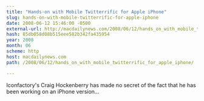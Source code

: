 ```yaml
---
title: "Hands-on with Mobile Twitterrific for Apple iPhone"
slug: hands-on-with-mobile-twitterrific-for-apple-iphone
date: 2008-06-12 15:46:00 -0500
external-url: http://macdailynews.com/2008/06/12/hands_on_with_mobile_twitterrific_for_apple_iphone/
hash: 85db058d08b515eee582b342fa435954
year: 2008
month: 06
scheme: http
host: macdailynews.com
path: /2008/06/12/hands_on_with_mobile_twitterrific_for_apple_iphone/

---
```


Iconfactory's Craig Hockenberry has made no secret of the fact that he has been working on an iPhone version...
